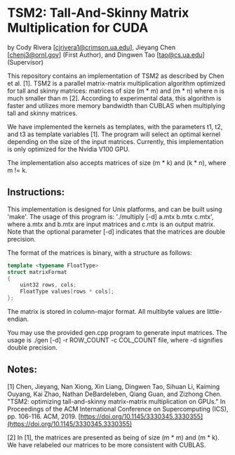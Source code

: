 
TSM2: Tall-And-Skinny Matrix Multiplication for CUDA
====================================================

by
Cody Rivera [cjrivera1@crimson.ua.edu],
Jieyang Chen [chenj3@ornl.gov] (First Author), and
Dingwen Tao [tao@cs.ua.edu] (Supervisor)

This repository contains an implementation of TSM2 as described by
Chen et al. [1]. TSM2 is a parallel matrix-matrix multiplication algorithm 
optimized for tall and skinny matrices: matrices of size (m * m) and (m * n)
where n is much smaller than m [2]. According to experimental data, this algorithm
is faster and utilizes more memory bandwidth than CUBLAS when multiplying tall
and skinny matrices.

We have implemented the kernels as templates, with the parameters t1, t2, and t3 as
template variables [1]. The program will select an optimal kernel depending on the 
size of the input matrices. Currently, this implementation is only optimized
for the Nvidia V100 GPU.

The implementation also accepts matrices of size (m * k) and (k * n), where m != k.

Instructions:
-------------

This implementation is designed for Unix platforms, and can be built using
'make'. The usage of this program is: 
'./multiply [-d] a.mtx b.mtx c.mtx',
where a.mtx and b.mtx are input matrices and c.mtx is an output matrix.
Note that the optional parameter [-d] indicates that the matrices are 
double precision.

The format of the matrices is binary, with a structure as follows:

```C++
template <typename FloatType>
struct matrixFormat
{
    uint32 rows, cols;
    FloatType values[rows * cols];
};
```

The matrix is stored in column-major format.
All multibyte values are little-endian.

You may use the provided gen.cpp program to generate input
matrices. The usage is ./gen [-d] -r ROW_COUNT -c COL_COUNT file,
where -d signifies double precision.


Notes:
------

[1] Chen, Jieyang, Nan Xiong, Xin Liang, Dingwen Tao, Sihuan Li, Kaiming Ouyang, Kai Zhao, Nathan DeBardeleben, Qiang Guan, and Zizhong Chen. 
"TSM2: optimizing tall-and-skinny matrix-matrix multiplication on GPUs." 
In Proceedings of the ACM International Conference on Supercomputing (ICS), pp. 106-116. ACM, 2019. 
[https://doi.org/10.1145/3330345.3330355](https://doi.org/10.1145/3330345.3330355)

[2] In [1], the matrices are presented as being of size (m * m) and (m * k). We have relabeled our matrices to be more consistent
with CUBLAS.



